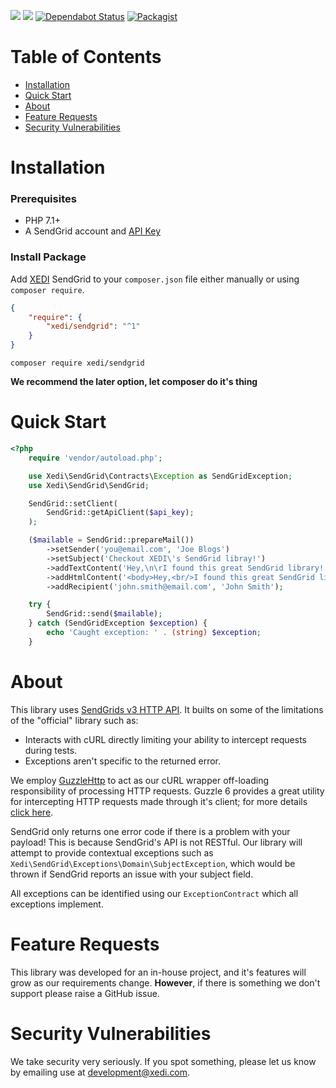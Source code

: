 [![](https://github.com/xedi/library-php-sendgrid/workflows/Linting/badge.svg)](https://github.com/xedi/library-php-sendgrid/actions)
[![](https://github.com/xedi/library-php-sendgrid/workflows/Unit%20Testing/badge.svg)](https://github.com/xedi/library-php-sendgrid/actions)
[![Dependabot Status](https://api.dependabot.com/badges/status?host=github&identifier=208819381)](https://app.dependabot.com/accounts/xedi/repos/208819381)
[![Packagist](https://img.shields.io/packagist/v/xedi/sendgrid.svg?logo=composer&labelColor=282d33&logoColor=white)](https://packagist.org/packages/xedi/sendgrid)

# Table of Contents

* [Installation](#installation)
* [Quick Start](#quick-start)
* [About](#about)
* [Feature Requests](#feature-requests)
* [Security Vulnerabilities](#security-vulnerabilities)

<a name="Installation"></a>
# Installation

### Prerequisites

* PHP 7.1+
* A SendGrid account and [API Key][SENDGRID_API_KEY]

### Install Package

Add [XEDI][XEDI] SendGrid to your `composer.json` file either manually or using `composer require`.

```json
{
    "require": {
        "xedi/sendgrid": "^1"
    }
}
```

```shell
composer require xedi/sendgrid
```

**We recommend the later option, let composer do it's thing**

<a name="quick-start"></a>
# Quick Start

```php
<?php
    require 'vendor/autoload.php';

    use Xedi\SendGrid\Contracts\Exception as SendGridException;
    use Xedi\SendGrid\SendGrid;

    SendGrid::setClient(
        SendGrid::getApiClient($api_key);
    );

    ($mailable = SendGrid::prepareMail())
        ->setSender('you@email.com', 'Joe Blogs')
        ->setSubject('Checkout XEDI\'s SendGrid libray!')
        ->addTextContent('Hey,\n\rI found this great SendGrid library!')
        ->addHtmlContent('<body>Hey,<br/>I found this great SendGrid library!</body>')
        ->addRecipient('john.smith@email.com', 'John Smith');

    try {
        SendGrid::send($mailable);
    } catch (SendGridException $exception) {
        echo 'Caught exception: ' . (string) $exception;
    }
```

<a name="about"></a>
# About

This library uses [SendGrids v3 HTTP API][SENDGRID_API_DOCS]. It builts on some of the limitations of the "official" library such as:

* Interacts with cURL directly limiting your ability to intercept requests during tests.
* Exceptions aren't specific to the returned error.

We employ [GuzzleHttp][GUZZLEHTTP] to act as our cURL wrapper off-loading responsibility of processing HTTP requests. Guzzle 6 provides a great utility for intercepting HTTP requests made through it's client; for more details [click here][GUZZLEHTTP_TESTING].

SendGrid only returns one error code if there is a problem with your payload! This is because SendGrid's API is not RESTful. Our library will attempt to provide contextual exceptions such as `Xedi\SendGrid\Exceptions\Domain\SubjectException`, which would be thrown if SendGrid reports an issue with your subject field.

All exceptions can be identified using our `ExceptionContract` which all exceptions implement.

<a name="feature-requests"></a>
# Feature Requests

This library was developed for an in-house project, and it's features will grow as our requirements change. **However**, if there is something we don't support please raise a GitHub issue.

<a name="security-vulnerabilities"></a>
# Security Vulnerabilities

We take security very seriously. If you spot something, please let us know by emailing use at [development@xedi.com][SECURITY_REPORTING_LINK].

<!-- ############################# Reference Links ####################################### -->

[XEDI]: https://xedi.com
[GUZZLEHTTP]: http://docs.guzzlephp.org
[GUZZLEHTTP_TESTING]: http://docs.guzzlephp.org/en/stable/testing.html
[SENDGRID_API_DOCS]: https://sendgrid.com/docs/api-reference/
[SENDGRID_API_KEY]: https://app.sendgrid.com/settings/api_keys
[SECURITY_REPORTING_LINK]: mailto:development@xedi.com?subject=Security%20Vulnerability%20Found%20-%20Xedi%2FSendGrid
